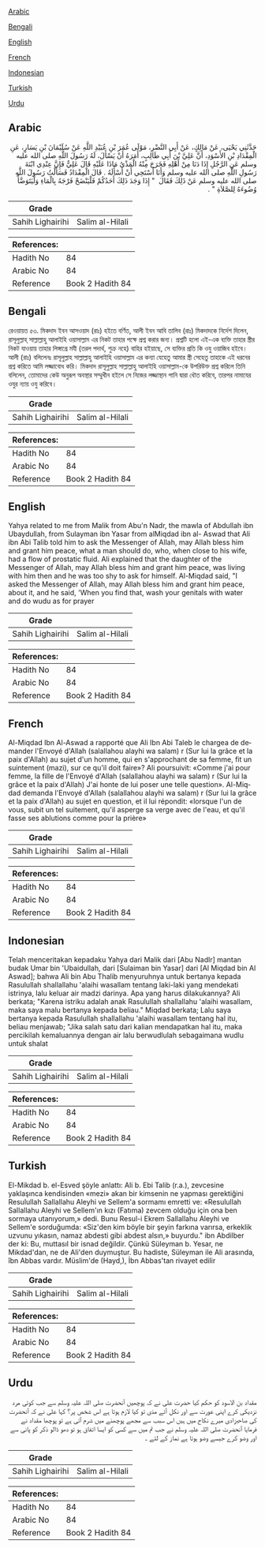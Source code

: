 [Arabic](#arabic)

[Bengali](#bengali)

[English](#english)

[French](#french)

[Indonesian](#indonesian)

[Turkish](#turkish)

[Urdu](#urdu)

## Arabic


<div dir="rtl" lang="ar" style={{fontSize:'larger',backgroundColor:'#f8f9fa',padding:20}}>
حَدَّثَنِي يَحْيَى، عَنْ مَالِكٍ، عَنْ أَبِي النَّضْرِ، مَوْلَى عُمَرَ بْنِ عُبَيْدِ اللَّهِ عَنْ سُلَيْمَانَ بْنِ يَسَارٍ، عَنِ الْمِقْدَادِ بْنِ الأَسْوَدِ، أَنَّ عَلِيَّ بْنَ أَبِي طَالِبٍ، أَمَرَهُ أَنْ يَسْأَلَ، لَهُ رَسُولَ اللَّهِ صلى الله عليه وسلم عَنِ الرَّجُلِ إِذَا دَنَا مِنْ أَهْلِهِ فَخَرَجَ مِنْهُ الْمَذْىُ مَاذَا عَلَيْهِ قَالَ عَلِيٌّ فَإِنَّ عِنْدِي ابْنَةَ رَسُولِ اللَّهِ صلى الله عليه وسلم وَأَنَا أَسْتَحِي أَنْ أَسْأَلَهُ ‏.‏ قَالَ الْمِقْدَادُ فَسَأَلْتُ رَسُولَ اللَّهِ صلى الله عليه وسلم عَنْ ذَلِكَ فَقَالَ ‏ "‏ إِذَا وَجَدَ ذَلِكَ أَحَدُكُمْ فَلْيَنْضَحْ فَرْجَهُ بِالْمَاءِ وَلْيَتَوَضَّأْ وُضُوءَهُ لِلصَّلاَةِ ‏"‏ ‏.‏
</div>
<div style={{backgroundColor:'#f8f9fa',padding:20, marginBottom: 10}}><table> <thead> <tr> <th>Grade</th> <th></th> </tr> </thead> <tbody> <tr><td>Sahih Lighairihi</td><td>Salim al-Hilali</td></tr></tbody></table><table> <thead> <tr> <th>References:</th> <th></th> </tr> </thead> <tbody><tr><td>Hadith No</td><td>84</td></tr><tr><td>Arabic No</td><td>84</td></tr><tr><td>Reference</td><td>Book 2 Hadith 84</td></tr></tbody></table></div>

## Bengali


<div dir="ltr" lang="bn" style={{fontSize:'larger',backgroundColor:'#f8f9fa',padding:20}}>
রেওয়ায়ত ৫৩. মিকদাদ ইবন আসওয়াদ (রাঃ) হইতে বর্ণিত, আলী ইবন আবি তালিব (রাঃ) মিকদাদকে নির্দেশ দিলেন, রাসূলুল্লাহ্ সাল্লাল্লাহু আলাইহি ওয়াসাল্লাম এর নিকট তাহার পক্ষে প্রশ্ন করার জন্য। প্রশ্নটি হলো এই-এক ব্যক্তি তাহার স্ত্রীর নিকট যাওয়ায় তাহার লিঙ্গাগ্রে মযী (তরল পদার্থ, শুক্র নহে) বাহির হইয়াছে, সে ব্যক্তির প্রতি কি ওযু ওয়াজিব হইবে। আলী (রাঃ) বলিলেনঃ রাসূলুল্লাহ সাল্লাল্লাহু আলাইহি ওয়াসাল্লাম এর কন্যা যেহেতু আমার স্ত্রী সেহেতু তাহাকে এই ধরনের প্রশ্ন করিতে আমি লজ্জাবোধ করি। মিকদাদ রাসূলুল্লাহ সাল্লাল্লাহু আলাইহি ওয়াসাল্লাম-কে উপরিউক্ত প্রশ্ন করিলে তিনি বলিলেন, তোমাদের কেউ অনুরূপ অবস্থার সম্মুখীন হইলে সে নিজের লজ্জাস্থান পানি দ্বারা ধৌত করিবে, তারপর নামাযের ওযুর ন্যায় ওযু করিবে।
</div>
<div style={{backgroundColor:'#f8f9fa',padding:20, marginBottom: 10}}><table> <thead> <tr> <th>Grade</th> <th></th> </tr> </thead> <tbody> <tr><td>Sahih Lighairihi</td><td>Salim al-Hilali</td></tr></tbody></table><table> <thead> <tr> <th>References:</th> <th></th> </tr> </thead> <tbody><tr><td>Hadith No</td><td>84</td></tr><tr><td>Arabic No</td><td>84</td></tr><tr><td>Reference</td><td>Book 2 Hadith 84</td></tr></tbody></table></div>

## English


<div dir="ltr" lang="en" style={{fontSize:'larger',backgroundColor:'#f8f9fa',padding:20}}>
Yahya related to me from Malik from Abu'n Nadr, the mawla of Abdullah ibn Ubaydullah, from Sulayman ibn Yasar from alMiqdad ibn al- Aswad that Ali ibn Abi Talib told him to ask the Messenger of Allah, may Allah bless him and grant him peace, what a man should do, who, when close to his wife, had a flow of prostatic fluid. Ali explained that the daughter of the Messenger of Allah, may Allah bless him and grant him peace, was living with him then and he was too shy to ask for himself. Al-Miqdad said, "I asked the Messenger of Allah, may Allah bless him and grant him peace, about it, and he said, 'When you find that, wash your genitals with water and do wudu as for prayer
</div>
<div style={{backgroundColor:'#f8f9fa',padding:20, marginBottom: 10}}><table> <thead> <tr> <th>Grade</th> <th></th> </tr> </thead> <tbody> <tr><td>Sahih Lighairihi</td><td>Salim al-Hilali</td></tr></tbody></table><table> <thead> <tr> <th>References:</th> <th></th> </tr> </thead> <tbody><tr><td>Hadith No</td><td>84</td></tr><tr><td>Arabic No</td><td>84</td></tr><tr><td>Reference</td><td>Book 2 Hadith 84</td></tr></tbody></table></div>

## French


<div dir="ltr" lang="fr" style={{fontSize:'larger',backgroundColor:'#f8f9fa',padding:20}}>
Al-Miqdad Ibn Al-Aswad a rapporté que Ali Ibn Abi Taleb le chargea de demander l'Envoyé d'Allah (salallahou alayhi wa salam) r (Sur lui la grâce et la paix d'Allah) au sujet d'un homme, qui en s'approchant de sa femme, fit un suintement (mazi), sur ce qu'il doit faire»? Ali poursuivit: «Comme j'ai pour femme, la fille de l'Envoyé d'Allah (salallahou alayhi wa salam) r (Sur lui la grâce et la paix d'Allah) J'ai honte de lui poser une telle question». Al-Miqdad demanda l'Envoyé d'Allah (salallahou alayhi wa salam) r (Sur lui la grâce et la paix d'Allah) au sujet en question, et il lui répondit: «lorsque l'un de vous, subit un tel suitement, qu'il asperge sa verge avec de l'eau, et qu'il fasse ses ablutions comme pour la prière»
</div>
<div style={{backgroundColor:'#f8f9fa',padding:20, marginBottom: 10}}><table> <thead> <tr> <th>Grade</th> <th></th> </tr> </thead> <tbody> <tr><td>Sahih Lighairihi</td><td>Salim al-Hilali</td></tr></tbody></table><table> <thead> <tr> <th>References:</th> <th></th> </tr> </thead> <tbody><tr><td>Hadith No</td><td>84</td></tr><tr><td>Arabic No</td><td>84</td></tr><tr><td>Reference</td><td>Book 2 Hadith 84</td></tr></tbody></table></div>

## Indonesian


<div dir="ltr" lang="id" style={{fontSize:'larger',backgroundColor:'#f8f9fa',padding:20}}>
Telah menceritakan kepadaku Yahya dari Malik dari [Abu Nadlr] mantan budak Umar bin 'Ubaidullah, dari [Sulaiman bin Yasar] dari [Al Miqdad bin Al Aswad]; bahwa Ali bin Abu Thalib menyuruhnya untuk bertanya kepada Rasulullah shallallahu 'alaihi wasallam tentang laki-laki yang mendekati istrinya, lalu keluar air madzi darinya. Apa yang harus dilakukannya? Ali berkata; "Karena istriku adalah anak Rasulullah shallallahu 'alaihi wasallam, maka saya malu bertanya kepada beliau." Miqdad berkata; Lalu saya bertanya kepada Rasulullah shallallahu 'alaihi wasallam tentang hal itu, beliau menjawab; "Jika salah satu dari kalian mendapatkan hal itu, maka percikilah kemaluannya dengan air lalu berwudlulah sebagaimana wudlu untuk shalat
</div>
<div style={{backgroundColor:'#f8f9fa',padding:20, marginBottom: 10}}><table> <thead> <tr> <th>Grade</th> <th></th> </tr> </thead> <tbody> <tr><td>Sahih Lighairihi</td><td>Salim al-Hilali</td></tr></tbody></table><table> <thead> <tr> <th>References:</th> <th></th> </tr> </thead> <tbody><tr><td>Hadith No</td><td>84</td></tr><tr><td>Arabic No</td><td>84</td></tr><tr><td>Reference</td><td>Book 2 Hadith 84</td></tr></tbody></table></div>

## Turkish


<div dir="ltr" lang="tr" style={{fontSize:'larger',backgroundColor:'#f8f9fa',padding:20}}>
El-Mikdad b. el-Esved şöyle anlattı: Ali b. Ebi Talib (r.a.), zevcesine yaklaşınca kendisinden «mezi» akan bir kimsenin ne yapması gerektiğini Resulullah Sallallahu Aleyhi ve Sellem'a sormamı emretti ve: «Resulullah Sallallahu Aleyhi ve Sellem'ın kızı (Fatıma) zevcem olduğu için ona ben sormaya utanıyorum,» dedi. Bunu Resul-i Ekrem Sallallahu Aleyhi ve Sellem'e sorduğumda: «Siz'den kim böyle bir şeyin farkına varırsa, erkeklik uzvunu yıkasın, namaz abdesti gibi abdest alsın,» buyurdu." ibn Abdilber der ki: Bu, muttasıl bir isnad değildir. Çünkü Süleyman b. Yesar, ne Mikdad'dan, ne de Ali'den duymuştur. Bu hadiste, Süleyman ile Ali arasında, îbn Abbas vardır. Müslim'de (Hayd,), İbn Abbas'tan rivayet edilir
</div>
<div style={{backgroundColor:'#f8f9fa',padding:20, marginBottom: 10}}><table> <thead> <tr> <th>Grade</th> <th></th> </tr> </thead> <tbody> <tr><td>Sahih Lighairihi</td><td>Salim al-Hilali</td></tr></tbody></table><table> <thead> <tr> <th>References:</th> <th></th> </tr> </thead> <tbody><tr><td>Hadith No</td><td>84</td></tr><tr><td>Arabic No</td><td>84</td></tr><tr><td>Reference</td><td>Book 2 Hadith 84</td></tr></tbody></table></div>

## Urdu


<div dir="rtl" lang="ur" style={{fontSize:'larger',backgroundColor:'#f8f9fa',padding:20}}>
مقداد بن الاسود کو حکم کیا حضرت علی نے کہ پوچھیں آنحضرت صلی اللہ علیہ وسلم سے جب کوئی مرد نزدیکی کرے اپنی عورت سے اور نکل آئے مذی تو کیا لازم ہوتا ہے اس شخص پر؟ کہا علی نے کہ آنحضرت کی صاحبزادی میرے نکاح میں ہیں اس سبب سے مجھے پوچھنے میں شرم آتی ہے تو پوچھا مقداد نے فرمایا آنحضرت صلی اللہ علیہ وسلم نے جب تم میں سے کسی کو ایسا اتفاق ہو تو دھو ڈالو ذکر کو پانی سے اور وضو کرے جیسے وضو ہوتا ہے نماز کے لئے ۔
</div>
<div style={{backgroundColor:'#f8f9fa',padding:20, marginBottom: 10}}><table> <thead> <tr> <th>Grade</th> <th></th> </tr> </thead> <tbody> <tr><td>Sahih Lighairihi</td><td>Salim al-Hilali</td></tr></tbody></table><table> <thead> <tr> <th>References:</th> <th></th> </tr> </thead> <tbody><tr><td>Hadith No</td><td>84</td></tr><tr><td>Arabic No</td><td>84</td></tr><tr><td>Reference</td><td>Book 2 Hadith 84</td></tr></tbody></table></div>